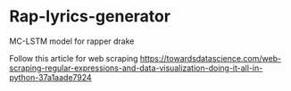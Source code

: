 # Rap-lyrics-generator
MC-LSTM model for rapper drake


Follow this article for web scraping
https://towardsdatascience.com/web-scraping-regular-expressions-and-data-visualization-doing-it-all-in-python-37a1aade7924
